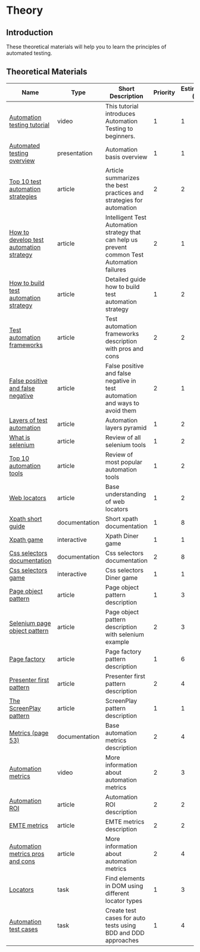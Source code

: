 # Theory

## Introduction

These theoretical materials will help you to learn the principles of
automated testing.

## Theoretical Materials

| Name                                                                                                                                                                                                                  | Type          | Short Description                                                                             | Priority | Estimation (h) |
| --------------------------------------------------------------------------------------------------------------------------------------------------------------------------------------------------------------------- | ------------- | --------------------------------------------------------------------------------------------- | -------- | -------------- |
| [Automation testing tutorial](https://youtu.be/RbSlW8jZFe8)                                                                                                                                                           | video         | This tutorial introduces Automation Testing to beginners.                                     | 1        | 1              |
| [Automated testing overview](https://www.atlassian.com/continuous-delivery/software-testing/automated-testing#:~:text=Automated%20testing%20is%20the%20application,include%20automated%20testing%20from%20inception.) | presentation  | Automation basis overview                                                                     | 1        | 1              |
| [Top 10 test automation strategies](https://www.softwaretestinghelp.com/automation-testing-tutorial-7/)                                                                                                               | article       | Article summarizes the best practices and strategies for automation                           | 2        | 2              |
| [How to develop test automation strategy](https://www.logigear.com/blog/test-automation/how-to-develop-a-test-automation-strategy/)                                                                                   | article       | Intelligent Test Automation strategy that can help us prevent common Test Automation failures | 2        | 1              |
| [How to build test automation strategy](https://www.simform.com/test-automation-strategy/)                                                                                                                            | article       | Detailed guide how to build test automation strategy                                          | 1        | 2              |
| [Test automation frameworks](https://www.softwaretestinghelp.com/test-automation-frameworks-selenium-tutorial-20/)                                                                                                    | article       | Test automation frameworks description with pros and cons                                     | 2        | 2              |
| [False positive and false negative](https://dzone.com/articles/how-to-avoid-false-positives-and-false-negatives-i)                                                                                                    | article       | False positive and false negative in test automation and  ways to avoid them                  | 2        | 1              |
| [Layers of test automation](https://medium.com/mathematicallygifted/deep-dive-test-automation-layers-of-test-automation-2cafe412d406)                                                                                 | article       | Automation layers pyramid                                                                     | 1        | 2              |
| [What is selenium](https://habr.com/ru/post/152653/)                                                                                                                                                                  | article       | Review of all selenium tools                                                                  | 1        | 2              |
| [Top 10 automation tools](https://habr.com/ru/post/481294/)                                                                                                                                                           | article       | Review of most popular automation tools                                                       | 1        | 2              |
| [Web locators](https://software-testing.ru/library/testing/testing-automation/3129-web-element-locators-for-test-automation)                                                                                          | article       | Base understanding of web locators                                                            | 1        | 2              |
| [Xpath short guide](https://soltau.ru/index.php/themes/dev/item/413-kratkoe-rukovodstvo-po-xpath)                                                                                                                     | documentation | Short xpath documentation                                                                     | 1        | 8              |
| [Xpath game](https://topswagcode.com/xpath/)                                                                                                                     | interactive | Xpath Diner game                                                                     | 1        | 1              |
| [Css selectors documentation](https://learn.javascript.ru/css-selectors)                                                                                                                                              | documentation | Css selectors documentation                                                                   | 2        | 8              |
| [Css selectors game](https://flukeout.github.io/)                                                                                                                     | interactive | Css selectors Diner game                                                                     | 1        | 1              |
| [Page object pattern](https://martinfowler.com/bliki/PageObject.html)                                                                                                                                                 | article       | Page object pattern description                                                               | 1        | 3              |
| [Selenium page object pattern](http://internetka.in.ua/selenium-page-object/)                                                                                                                                         | article       | Page object pattern description with selenium example                                         | 2        | 3              |
| [Page factory](http://internetka.in.ua/tag/pagefactory/)                                                                                                                                                              | article       | Page factory pattern description                                                              | 1        | 6              |
| [Presenter first pattern](https://medium.com/@jmarsican/presenter-first-tdd-using-mvp-pattern-for-complex-uis-440264620295)                                                                                           | article       | Presenter first pattern description                                                           | 2        | 4              |
| [The ScreenPlay pattern](https://dzone.com/articles/page-objects-refactored-solid-steps-to-the-screenp)                                                                                                               | article       | ScreenPlay pattern description                                                                | 1        | 1              |
| [Metrics (page 53)](https://www.istqb.org/downloads/send/48-advanced-level-test-automation-engineer-documents/201-advanced-test-automation-engineer-syllabus-ga-2016.html)                                            | documentation | Base automation metrics description                                                           | 2        | 4              |
| [Automation metrics](https://sqadays.com/ru/talk/41429)                                                                                                                                                               | video         | More information about automation metrics                                                     | 2        | 3              |
| [Automation ROI](https://www.qualibrate.com/blog/test-automation-roi)                                                                                                                                                 | article       | Automation ROI description                                                                    | 2        | 2              |
| [EMTE metrics](https://dorothygraham.blogspot.com/2010/10/automation-benefit-measured-by-emte.html)                                                                                                                   | article       | EMTE metrics description                                                                      | 2        | 2              |
| [Automation metrics pros and cons](https://www.sealights.io/regression-testing/11-test-automation-metrics-and-their-pros-cons/)                                                                                       | article       | More information about automation metrics                                                     | 2        | 4              |
| [Locators](./tasks/locators/readme.md)                                                                                                                                                                                | task          | Find elements in DOM using different locator types                                            | 1        | 3              |
| [Automation test cases](./tasks/automation-test-cases/readme.md)                                                                                                                                                      | task          | Create test cases for auto tests using BDD and DDD approaches                                 | 1        | 4              |
